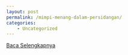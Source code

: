 ```yaml
---
layout: post
permalink: /mimpi-menang-dalam-persidangan/
categories:
    - Uncategorized
---
```


[Baca Selengkapnya](/05)